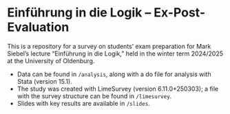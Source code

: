 # Einführung in die Logik – Ex-Post-Evaluation

This is a repository for a survey on students’ exam preparation for Mark Siebel’s lecture “Einführung in die Logik,” held in the winter term 2024/2025 at the University of Oldenburg.

- Data can be found in `/analysis`, along with a do file for analysis with Stata (version 15.1).
- The study was created with LimeSurvey (version 6.11.0+250303); a file with the survey structure can be found in `/limesurvey`.
- Slides with key results are available in `/slides`.
